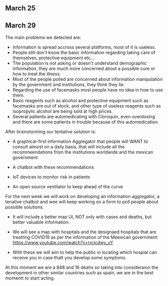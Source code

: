 ## March 25


## March 29

The main problems we detected are: 

- Information is spread accross several platforms, most of it is useless.
- People still don't know the basic information regarding taking care of themselves, protective equipment etc...
- The population is not asking or doesn't understand demographic information, they are much more concerned about a possible cure or how to treat the illness.
- Most of the people polled are concerned about information manipulation by the government and institutions, they think they lie.
- Regarding the use of facemasks most people have no idea in how to use them.
- Basic reagents such as alcohol and protective equipment such as facemasks are out of stock, and other type of useless reagents such as isopropylic alcohol are being sold at high prices.
- Several patients are automedicating with Cloroquin, even overdosing and there are some patients in trouble because of this automedication.

After brainstorming our tentative solution is:

- A graphical-first information Aggregator that people will WANT to consult almost on a daily basis, that will include all the recommeendations from the institutions worldwide and the mexican government.

- A chatbot with these recommendations 

- IoT devices to monitor risk in patients 

- An open source ventilator to keep ahead of the curve


For the next week we will work on developing an information aggregator, a tenative chatbot and wee will keep working on a form to poll people about possible solutions.

- It will include a better map UI, NOT only with cases and deaths, but better valuable information. 
- We will see a map with hospitals and the designaed hospitals that are treatting COVID19 as per the information of the Meexican government: https://www.youtube.com/watch?v=rrcjcdwy_xY

- With these we will aim to help the public in locating which hospial can receive you in case thatt you develop some symptoms.

At this moment we are a 848 and 16 deahs so taking into consideraion the development in other similar countries such as spain, we are in the best momentt to start acting.
